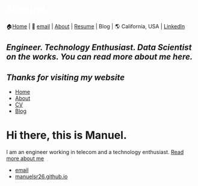 #  *<span style="color:white">ManueL  </span>*

🏠[Home](https://manuelsr26.github.io/) | 📧 [email](mailto:manuel.isr@outlook.com) | [About](https://manuelsr26.github.io/about) | [Resume](https://manuelsr26.github.io/cv) | Blog | 🌎 California, USA | [LinkedIn](https://www.linkedin.com/in/manuel-silva-ramirez/)

## *Engineer. Technology Enthusiast. Data Scientist on the works. You can read more about me here.*
## *Thanks for visiting my website*


<html>
	<body>
		<nav>
    		<ul>
        		<li><a href="/">Home</a></li>
	        	<li><a href="/about">About</a></li>
        		<li><a href="/cv">CV</a></li>
        		<li><a href="/blog">Blog</a></li>
    		</ul>
		</nav>
		<div class="container">
    		<div class="blurb">
        		<h1>Hi there, this is Manuel.</h1>
				<p> I am an engineer working in telecom and a technology enthusiast. <a href="/about">Read more about me</a></p>
    		</div><!-- /.blurb -->
		</div><!-- /.container -->
		<footer>
    		<ul>
        		<li><a href="mailto:manuel.isr@outlook.com">email</a></li>
        		<li><a href="https://manuelsr26.github.io/">manuelsr26.github.io</a></li>
			</ul>
		</footer>
	</body>
</html>
